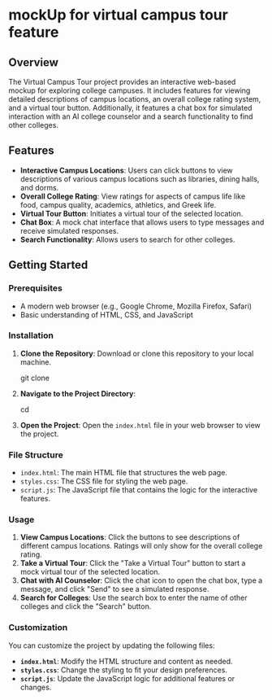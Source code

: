 # mockUp for virtual campus tour feature


## Overview

The Virtual Campus Tour project provides an interactive web-based mockup for exploring college campuses. It includes features for viewing detailed descriptions of campus locations, an overall college rating system, and a virtual tour button. Additionally, it features a chat box for simulated interaction with an AI college counselor and a search functionality to find other colleges.

## Features

- **Interactive Campus Locations**: Users can click buttons to view descriptions of various campus locations such as libraries, dining halls, and dorms.
- **Overall College Rating**: View ratings for aspects of campus life like food, campus quality, academics, athletics, and Greek life.
- **Virtual Tour Button**: Initiates a virtual tour of the selected location.
- **Chat Box**: A mock chat interface that allows users to type messages and receive simulated responses.
- **Search Functionality**: Allows users to search for other colleges.

## Getting Started

### Prerequisites

- A modern web browser (e.g., Google Chrome, Mozilla Firefox, Safari)
- Basic understanding of HTML, CSS, and JavaScript

### Installation

1. **Clone the Repository**: Download or clone this repository to your local machine.
   

   git clone <repository-url>
 

2. **Navigate to the Project Directory**:

 
   cd <project-directory>
  

3. **Open the Project**: Open the `index.html` file in your web browser to view the project.

### File Structure

- `index.html`: The main HTML file that structures the web page.
- `styles.css`: The CSS file for styling the web page.
- `script.js`: The JavaScript file that contains the logic for the interactive features.

### Usage

1. **View Campus Locations**: Click the buttons to see descriptions of different campus locations. Ratings will only show for the overall college rating.
2. **Take a Virtual Tour**: Click the "Take a Virtual Tour" button to start a mock virtual tour of the selected location.
3. **Chat with AI Counselor**: Click the chat icon to open the chat box, type a message, and click "Send" to see a simulated response.
4. **Search for Colleges**: Use the search box to enter the name of other colleges and click the "Search" button.

### Customization

You can customize the project by updating the following files:

- **`index.html`**: Modify the HTML structure and content as needed.
- **`styles.css`**: Change the styling to fit your design preferences.
- **`script.js`**: Update the JavaScript logic for additional features or changes.


